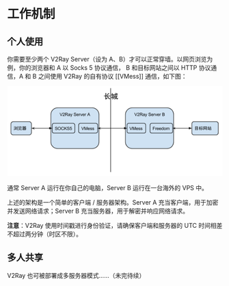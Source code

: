 # 工作机制

## 个人使用
你需要至少两个 V2Ray Server（设为 A、B）才可以正常穿墙。以网页浏览为例，你的浏览器和 A 以 Socks 5 协议通信，
B 和目标网站之间以 HTTP 协议通信，A 和 B 之间使用 V2Ray 的自有协议 [[VMess]] 通信，如下图：

![](../resources/v2ray.png)

通常 Server A 运行在你自己的电脑，Server B 运行在一台海外的 VPS 中。

上述的架构是一个简单的客户端 / 服务器架构。Server A 充当客户端，用于加密并发送网络请求；Server B 充当服务器，用于解密并响应网络请求。

**注意**：V2Ray 使用时间戳进行身份验证，请确保客户端和服务器的 UTC 时间相差不超过两分钟（时区不限）。

## 多人共享
V2Ray 也可被部署成多服务器模式……（未完待续）